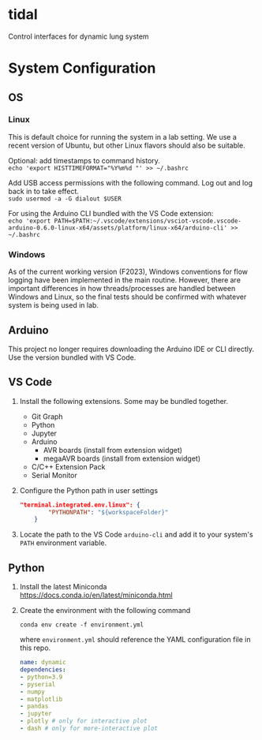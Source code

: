 # tidal
Control interfaces for dynamic lung system

# System Configuration

## OS

### Linux

This is default choice for running the system in a lab setting. We use a recent version of Ubuntu, 
but other Linux flavors should also be suitable.

Optional: add timestamps to command history.  
`echo 'export HISTTIMEFORMAT="%Y%m%d "' >> ~/.bashrc`

Add USB access permissions with the following command. Log out and log back in to take effect.  
`sudo usermod -a -G dialout $USER`

For using the Arduino CLI bundled with the VS Code extension:  
`echo 'export PATH=$PATH:~/.vscode/extensions/vsciot-vscode.vscode-arduino-0.6.0-linux-x64/assets/platform/linux-x64/arduino-cli' >> ~/.bashrc`

### Windows

As of the current working version (F2023), Windows conventions for flow logging have been implemented in the main routine.
 However, there are important differences in how threads/processes are handled between Windows and Linux, so the final 
 tests should be confirmed with whatever system is being used in lab.

## Arduino

This project no longer requires downloading the Arduino IDE or CLI directly. Use the version bundled with VS Code.

## VS Code

1. Install the following extensions. Some may be bundled together.
    - Git Graph
    - Python
    - Jupyter
    - Arduino
        - AVR boards (install from extension widget)
        - megaAVR boards (install from extension widget)
    - C/C++ Extension Pack
    - Serial Monitor

1. Configure the Python path in user settings

    ```json
    "terminal.integrated.env.linux": {
            "PYTHONPATH": "${workspaceFolder}"
        }
    ```

1. Locate the path to the VS Code `arduino-cli` and add it to your system's `PATH` environment variable.

## Python

1. Install the latest Miniconda  
https://docs.conda.io/en/latest/miniconda.html
1. Create the environment with the following command 

    ```
    conda env create -f environment.yml
    ```
    where `environment.yml` should reference the YAML configuration file in this repo.

    ```yaml
    name: dynamic
    dependencies:
    - python=3.9
    - pyserial
    - numpy
    - matplotlib
    - pandas
    - jupyter
    - plotly # only for interactive plot
    - dash # only for more-interactive plot
    ```
